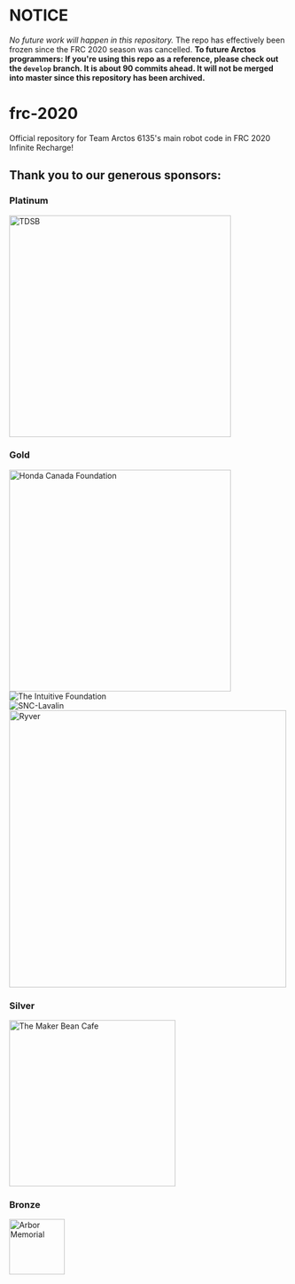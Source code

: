 # NOTICE
*No future work will happen in this repository.* The repo has effectively been frozen since the FRC 2020 season was cancelled. 
**To future Arctos programmers: If you're using this repo as a reference, please check out the `develop` branch. It is about 90 commits ahead. It will not be merged into master since this repository has been archived.**

# frc-2020

Official repository for Team Arctos 6135's main robot code in FRC 2020 Infinite Recharge!

## Thank you to our generous sponsors:
### Platinum
<img alt="TDSB" src="https://upload.wikimedia.org/wikipedia/en/thumb/6/60/Toronto_District_School_Board_Logo.svg/1200px-Toronto_District_School_Board_Logo.svg.png" height="400"/>

### Gold
<img alt="Honda Canada Foundation" src="https://www.honda.ca/Content/hondanews.ca/2ea2dd1f-fec4-436e-91d5-c0831aa2af21/PressRelease/HCF_Logo_EN_CMYK.jpg" width="400">
<img alt="The Intuitive Foundation" src="https://images.squarespace-cdn.com/content/v1/575036b345bf2183563cd328/1564584203054-4XAQJMKZAM1FZKPP71ST/ke17ZwdGBToddI8pDm48kElPbZlriv4ByvPLLYTs3rRZw-zPPgdn4jUwVcJE1ZvWhcwhEtWJXoshNdA9f1qD7XxG-9FZQiNMT_ZdcQnlMXbFYWqAe63cqij5R0iA9W7XX4KjGb09mhyQhiOJiRgdGQ/Intuitive+Foundation+Logo.png"/>
<br/>
<img alt="SNC-Lavalin" src="https://upload.wikimedia.org/wikipedia/en/thumb/5/50/SNC-Lavalin_logo.svg/470px-SNC-Lavalin_logo.svg.png"/>
<br/>
<img alt="Ryver" src="https://ryver.com/wp-content/themes/bridge-child/images/logo-dark-2017.svg" width="500"/>

### Silver
<img alt="The Maker Bean Cafe" src="https://user-images.githubusercontent.com/32781310/52224389-eaf94480-2875-11e9-82ba-78ec58cd20cd.png" width="300">

### Bronze
<img alt="Arbor Memorial" src="https://www.cbc.ca/marketplace/content/images/Arbor_Logo.jpg" height="100"/>
